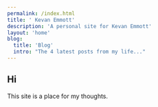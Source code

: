 ```yaml
---
permalink: /index.html
title: ' Kevan Emmott'
description: 'A personal site for Kevan Emmott'
layout: 'home'
blog:
  title: 'Blog'
  intro: "The 4 latest posts from my life..."
---
```


## Hi

This site is a place for my thoughts.
